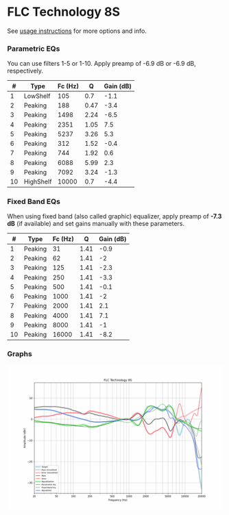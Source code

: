 # FLC Technology 8S
See [usage instructions](https://github.com/jaakkopasanen/AutoEq#usage) for more options and info.

### Parametric EQs
You can use filters 1-5 or 1-10. Apply preamp of -6.9 dB or -6.9 dB, respectively.

|   # | Type      |   Fc (Hz) |    Q |   Gain (dB) |
|-----|-----------|-----------|------|-------------|
|   1 | LowShelf  |       105 | 0.7  |        -1.1 |
|   2 | Peaking   |       188 | 0.47 |        -3.4 |
|   3 | Peaking   |      1498 | 2.24 |        -6.5 |
|   4 | Peaking   |      2351 | 1.05 |         7.5 |
|   5 | Peaking   |      5237 | 3.26 |         5.3 |
|   6 | Peaking   |       312 | 1.52 |        -0.4 |
|   7 | Peaking   |       744 | 1.92 |         0.6 |
|   8 | Peaking   |      6088 | 5.99 |         2.3 |
|   9 | Peaking   |      7092 | 3.24 |        -1.3 |
|  10 | HighShelf |     10000 | 0.7  |        -4.4 |

### Fixed Band EQs
When using fixed band (also called graphic) equalizer, apply preamp of **-7.3 dB** (if available) and set gains manually with these parameters.

|   # | Type    |   Fc (Hz) |    Q |   Gain (dB) |
|-----|---------|-----------|------|-------------|
|   1 | Peaking |        31 | 1.41 |        -0.9 |
|   2 | Peaking |        62 | 1.41 |        -2   |
|   3 | Peaking |       125 | 1.41 |        -2.3 |
|   4 | Peaking |       250 | 1.41 |        -3.3 |
|   5 | Peaking |       500 | 1.41 |        -0.1 |
|   6 | Peaking |      1000 | 1.41 |        -2   |
|   7 | Peaking |      2000 | 1.41 |         2.1 |
|   8 | Peaking |      4000 | 1.41 |         7.1 |
|   9 | Peaking |      8000 | 1.41 |        -1   |
|  10 | Peaking |     16000 | 1.41 |        -8.2 |

### Graphs
![](./FLC%20Technology%208S.png)
